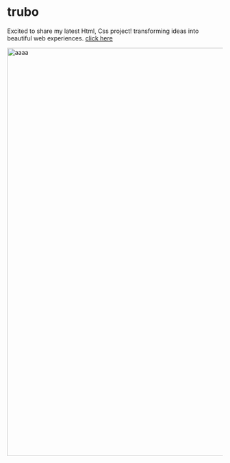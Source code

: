 # trubo 
Excited to share my latest Html, Css project! transforming ideas into beautiful web experiences.
[click here](https://akshitadanewala.github.io/trubo/)

<img width="952" alt="aaaa" src="https://github.com/AkshitaDanewala/trubo/assets/140371870/8559a599-2f4b-4dc3-8ea7-c752de88a3b9">

